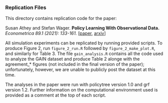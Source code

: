 ### Replication Files

This directory contains replication code for the paper:

Susan Athey and Stefan Wager.
<b>Policy Learning With Observational Data.</b> <i>Econometrica 89.1 (2021): 133-161.</i>
[<a href="https://onlinelibrary.wiley.com/doi/abs/10.3982/ECTA15732">paper</a>,
<a href="https://arxiv.org/abs/1702.02896">arxiv</a>]

All simulation experiments can be replicated by running provided scripts. To produce Figure 2, run `figure_2_run.R` followed by `figure_2_make_plot.R`, and similarly for Table 3. The file `gain_analysis.R` contains all the code used to analyze the GAIN dataset and produce Table 2 alonge with the agreement_* figures (not included in the final version of the paper); unfortunately, however, we are unable to publicly post the dataset at this time.

The analyses in the paper were run with policytree version 1.0 and grf version 1.2. Further information on the computational environment used is provided as a comment at the top of each script.
